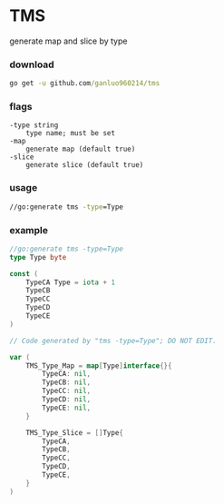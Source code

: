 # TMS

generate map and slice by type

### download
```cmd
go get -u github.com/ganluo960214/tms
```

### flags
```
-type string
    type name; must be set
-map
    generate map (default true)
-slice
    generate slice (default true)
```


### usage
```cmd
//go:generate tms -type=Type
```

### example

```go
//go:generate tms -type=Type
type Type byte

const (
    TypeCA Type = iota + 1
    TypeCB
    TypeCC
    TypeCD
    TypeCE
)
```

```go
// Code generated by "tms -type=Type"; DO NOT EDIT.

var (
	TMS_Type_Map = map[Type]interface{}{
		TypeCA: nil,
		TypeCB: nil,
		TypeCC: nil,
		TypeCD: nil,
		TypeCE: nil,
	}

	TMS_Type_Slice = []Type{
		TypeCA,
		TypeCB,
		TypeCC,
		TypeCD,
		TypeCE,
	}
)
```
